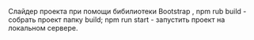 Слайдер проекта при помощи бибилиотеки Bootstrap , npm rub build - собрать проект папку build; npm run start - запустить проект на локальном сервере. 

